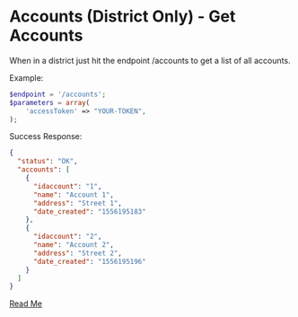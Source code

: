 
# Accounts (District Only) - Get Accounts

When in a district just hit the endpoint /accounts to get a list of all accounts.

Example:

```php
$endpoint = '/accounts';
$parameters = array(
    'accessToken' => "YOUR-TOKEN",
);
```

Success Response:

```json
{
  "status": "OK",
  "accounts": [
    {
      "idaccount": "1",
      "name": "Account 1",
      "address": "Street 1",
      "date_created": "1556195183"
    },
    {
      "idaccount": "2",
      "name": "Account 2",
      "address": "Street 2",
      "date_created": "1556195196"
    }
  ]
}
```

[Read Me](readme.md)
